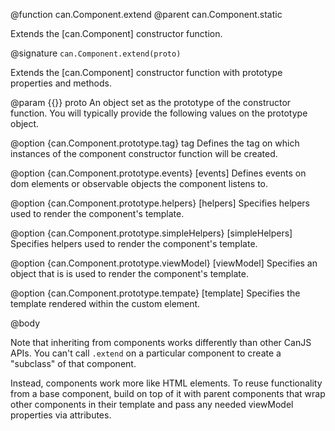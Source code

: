 @function can.Component.extend
@parent can.Component.static

Extends the [can.Component] constructor function.

@signature `can.Component.extend(proto)`

Extends the [can.Component] constructor function with prototype 
properties and methods.

@param {{}} proto An object set as the prototype of the 
constructor function. You will typically provide the following values
on the prototype object.

@option {can.Component.prototype.tag} tag Defines the
tag on which instances of the component constructor function will be
created.

@option {can.Component.prototype.events} [events] Defines events on
dom elements or observable objects the component listens to.

@option {can.Component.prototype.helpers} [helpers] Specifies helpers
used to render the component's template.

@option {can.Component.prototype.simpleHelpers} [simpleHelpers] Specifies helpers
used to render the component's template.

@option {can.Component.prototype.viewModel} [viewModel] Specifies an object
that is is used to render the component's template.

@option {can.Component.prototype.tempate} [template] Specifies the template
rendered within the custom element.

@body


Note that inheriting from components works differently than other CanJS APIs. You can't call `.extend` on a particular component to create a "subclass" of that component. 

Instead, components work more like HTML elements. To reuse functionality from a base component, build on top of it with parent components that wrap other components in their template and pass any needed viewModel properties via attributes.
